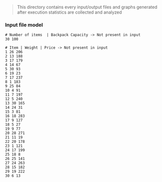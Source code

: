 > This directory contains every input/output files and graphs generated after execution statistics are collected and analyzed

### Input file model

```
# Number of items  | Backpack Capacity -> Not present in input
30 100

# Item | Weight | Price -> Not present in input
1 26 206
2 13 188
3 17 179
4 14 67
5 30 93
6 19 23
7 17 237
8 1 183
9 25 84
10 4 91
11 7 197
12 5 240
13 30 165
14 24 31
15 3 81
16 18 283
17 9 127
18 5 27
19 9 77
20 28 271
21 11 19
22 20 178
23 1 121
24 17 199
25 18 8
26 25 141
27 24 263
28 15 182
29 19 222
30 6 13
```
